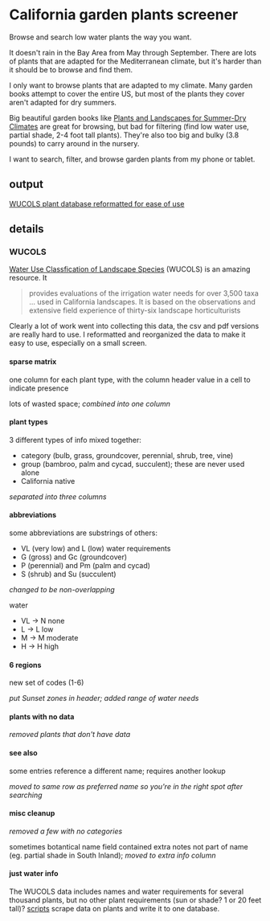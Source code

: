 # California garden plants screener

Browse and search low water plants the way you want.

It doesn't rain in the Bay Area from May through September.  There are lots 
of plants that are adapted for the Mediterranean climate, but it's harder 
than it should be to browse and find them.  

I only want to browse plants that are adapted to my climate.  Many garden 
books attempt to cover the entire US, but most of the plants they cover 
aren't adapted for dry summers. 

Big beautiful garden books like 
[Plants and Landscapes for Summer-Dry Climates](http://www.amazon.com/Plants-Landscapes-Summer-Dry-Climates-Francisco/dp/0975323113) 
are great for browsing, but bad for filtering (find low water use, partial 
shade, 2-4 foot tall plants).  They're also too big and bulky (3.8 pounds)
to carry around in the nursery.

I want to search, filter, and browse garden plants from my phone or tablet.

## output

[WUCOLS plant database reformatted for ease of use](https://docs.google.com/spreadsheets/d/1AYyaBizzfew_oH6Ky1dGkvvfOpmgcb2jLkotVvGOTLI/edit?usp=sharing)

## details

### WUCOLS

[Water Use Classfication of Landscape Species](http://ucanr.edu/sites/WUCOLS/) (WUCOLS) is an amazing resource.  It

> provides evaluations of the irrigation water needs for over 3,500 taxa ... used in California landscapes. It is based on the observations and extensive field experience of thirty-six landscape horticulturists

Clearly a lot of work went into collecting this data, the csv and pdf 
versions are really hard to use. I reformatted and reorganized the 
data to make it easy to use, especially on a small screen.

#### sparse matrix

one column for each plant type, with the column header value in a 
cell to indicate presence

lots of wasted space; _combined into one column_

#### plant types

3 different types of info mixed together:

- category (bulb, grass, groundcover, perennial, shrub, tree, vine)
- group (bambroo, palm and cycad, succulent); these are never used alone
- California native

_separated into three columns_

#### abbreviations

some abbreviations are substrings of others:

- VL (very low) and L (low) water requirements
- G (gross) and Gc (groundcover)
- P (perennial) and Pm (palm and cycad)
- S (shrub) and Su (succulent)

_changed to be non-overlapping_

water

- VL -> N none
- L -> L low
- M -> M moderate
- H -> H high


#### 6 regions

new set of codes (1-6)

_put Sunset zones in header; added range of water needs_

#### plants with no data

_removed plants that don't have data_

#### see also

some entries reference a different name; requires another lookup

_moved to same row as preferred name so you're in the right spot after searching_

#### misc cleanup

_removed a few with no categories_

sometimes botantical name field contained extra notes not part of name (eg. 
partial shade in South Inland); _moved to extra info column_

#### just water info

The WUCOLS data includes names and water requirements for several thousand
plants, but no other plant requirements (sun or shade? 1 or 20 feet tall)?
[scripts](scripts/README.md) scrape data on plants and write it to one 
database.
